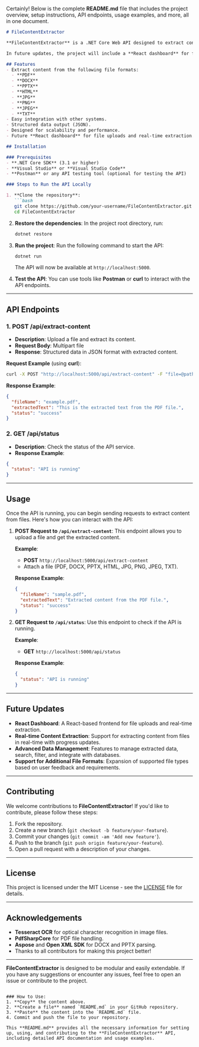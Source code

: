 Certainly! Below is the complete **README.md** file that includes the project overview, setup instructions, API endpoints, usage examples, and more, all in one document.

```markdown
# FileContentExtractor

**FileContentExtractor** is a .NET Core Web API designed to extract content from various file formats including PDF, DOCX, PPTX, HTML, JPG, PNG, JPEG, and TXT. The API provides easy integration, structured data output, and is built with scalability in mind.

In future updates, the project will include a **React dashboard** for file uploads, real-time extraction, and enhanced data management.

## Features
- Extract content from the following file formats:
  - **PDF**
  - **DOCX**
  - **PPTX**
  - **HTML**
  - **JPG**
  - **PNG**
  - **JPEG**
  - **TXT**
- Easy integration with other systems.
- Structured data output (JSON).
- Designed for scalability and performance.
- Future **React dashboard** for file uploads and real-time extraction.

## Installation

### Prerequisites
- **.NET Core SDK** (3.1 or higher)
- **Visual Studio** or **Visual Studio Code**
- **Postman** or any API testing tool (optional for testing the API)

### Steps to Run the API Locally

1. **Clone the repository**:
   ```bash
   git clone https://github.com/your-username/FileContentExtractor.git
   cd FileContentExtractor
   ```

2. **Restore the dependencies**:
   In the project root directory, run:
   ```bash
   dotnet restore
   ```

3. **Run the project**:
   Run the following command to start the API:
   ```bash
   dotnet run
   ```
   The API will now be available at `http://localhost:5000`.

4. **Test the API**:
   You can use tools like **Postman** or **curl** to interact with the API endpoints.

---

## API Endpoints

### 1. **POST /api/extract-content**
   - **Description**: Upload a file and extract its content.
   - **Request Body**: Multipart file
   - **Response**: Structured data in JSON format with extracted content.

   **Request Example** (using **curl**):
   ```bash
   curl -X POST "http://localhost:5000/api/extract-content" -F "file=@path_to_your_file.pdf"
   ```

   **Response Example**:
   ```json
   {
     "fileName": "example.pdf",
     "extractedText": "This is the extracted text from the PDF file.",
     "status": "success"
   }
   ```

### 2. **GET /api/status**
   - **Description**: Check the status of the API service.
   - **Response Example**:
   ```json
   {
     "status": "API is running"
   }
   ```

---

## Usage

Once the API is running, you can begin sending requests to extract content from files. Here's how you can interact with the API:

1. **POST Request to `/api/extract-content`**: This endpoint allows you to upload a file and get the extracted content.
   
   **Example**:
   - **POST** `http://localhost:5000/api/extract-content`
   - Attach a file (PDF, DOCX, PPTX, HTML, JPG, PNG, JPEG, TXT).

   **Response Example**:
   ```json
   {
     "fileName": "sample.pdf",
     "extractedText": "Extracted content from the PDF file.",
     "status": "success"
   }
   ```

2. **GET Request to `/api/status`**: Use this endpoint to check if the API is running.
   
   **Example**:
   - **GET** `http://localhost:5000/api/status`

   **Response Example**:
   ```json
   {
     "status": "API is running"
   }
   ```

---

## Future Updates
- **React Dashboard**: A React-based frontend for file uploads and real-time extraction.
- **Real-time Content Extraction**: Support for extracting content from files in real-time with progress updates.
- **Advanced Data Management**: Features to manage extracted data, search, filter, and integrate with databases.
- **Support for Additional File Formats**: Expansion of supported file types based on user feedback and requirements.

---

## Contributing

We welcome contributions to **FileContentExtractor**! If you'd like to contribute, please follow these steps:

1. Fork the repository.
2. Create a new branch (`git checkout -b feature/your-feature`).
3. Commit your changes (`git commit -am 'Add new feature'`).
4. Push to the branch (`git push origin feature/your-feature`).
5. Open a pull request with a description of your changes.

---

## License

This project is licensed under the MIT License - see the [LICENSE](LICENSE) file for details.

---

## Acknowledgements

- **Tesseract OCR** for optical character recognition in image files.
- **PdfSharpCore** for PDF file handling.
- **Aspose** and **Open XML SDK** for DOCX and PPTX parsing.
- Thanks to all contributors for making this project better!

---

**FileContentExtractor** is designed to be modular and easily extendable. If you have any suggestions or encounter any issues, feel free to open an issue or contribute to the project.
```

### How to Use:
1. **Copy** the content above.
2. **Create a file** named `README.md` in your GitHub repository.
3. **Paste** the content into the `README.md` file.
4. Commit and push the file to your repository.

This **README.md** provides all the necessary information for setting up, using, and contributing to the **FileContentExtractor** API, including detailed API documentation and usage examples.
